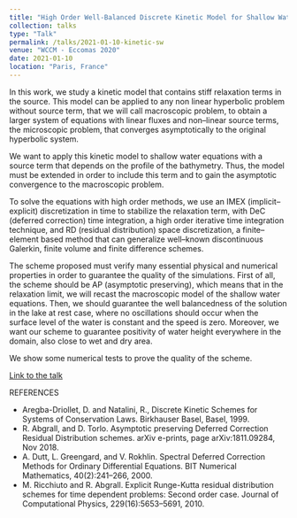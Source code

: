 ```yaml
---
title: "High Order Well-Balanced Discrete Kinetic Model for Shallow Water Equations"
collection: talks
type: "Talk"
permalink: /talks/2021-01-10-kinetic-sw
venue: "WCCM - Eccomas 2020"
date: 2021-01-10
location: "Paris, France"
---
```

In this work, we study a kinetic model that contains stiff relaxation terms in the source. This model
can be applied to any non linear hyperbolic problem without source term, that we will call macroscopic
problem, to obtain a larger system of equations with linear fluxes and non–linear source terms, the
microscopic problem, that converges asymptotically to the original hyperbolic system.

We want to apply this kinetic model to shallow water equations with a source term that depends on the
profile of the bathymetry. Thus, the model must be extended in order to include this term and to gain
the asymptotic convergence to the macroscopic problem.

To solve the equations with high order methods, we use an IMEX (implicit–explicit) discretization in
time to stabilize the relaxation term, with DeC (deferred correction) time integration, a high order
iterative time integration technique, and RD (residual distribution) space discretization, a finite–
element based method that can generalize well–known discontinuous Galerkin, finite volume and finite
difference schemes.

The scheme proposed must verify many essential physical and numerical properties in order to guarantee
the quality of the simulations. First of all, the scheme should be AP (asymptotic preserving), which
means that in the relaxation limit, we will recast the macroscopic model of the shallow water equations.
Then, we should guarantee the well balancedness of the solution in the lake at rest case, where no
oscillations should occur when the surface level of the water is constant and the speed is zero. Moreover,
we want our scheme to guarantee positivity of water height everywhere in the domain, also close to wet
and dry area.

We show some numerical tests to prove the quality of the scheme.

[Link to the talk](https://slideslive.com/38945721)


REFERENCES
 * Aregba-Driollet, D. and Natalini, R., Discrete Kinetic Schemes for Systems of Conservation Laws. Birkhauser
Basel, Basel, 1999.
 * R. Abgrall, and D. Torlo. Asymptotic preserving Deferred Correction Residual Distribution schemes. arXiv
e-prints, page arXiv:1811.09284, Nov 2018.
 * A. Dutt, L. Greengard, and V. Rokhlin. Spectral Deferred Correction Methods for Ordinary Differential
Equations. BIT Numerical Mathematics, 40(2):241–266, 2000.
 * M. Ricchiuto and R. Abgrall. Explicit Runge-Kutta residual distribution schemes for time dependent problems: Second order case. Journal of Computational Physics, 229(16):5653–5691, 2010.

<div id="presentation-embed-38945757"></div>
<script src='https://slideslive.com/embed_presentation.js'></script>
<script>
embed = new SlidesLiveEmbed('presentation-embed-38945757', {
    presentationId: '38945757',
    autoPlay: false, // change to true to autoplay the embedded presentation
    verticalEnabled: true
});
</script>
